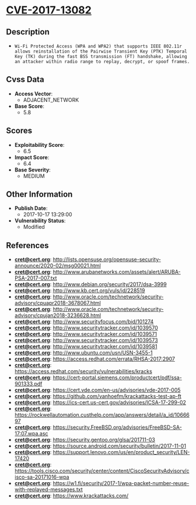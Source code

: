 
# [CVE-2017-13082](http://lists.opensuse.org/opensuse-security-announce/2020-02/msg00021.html)

## Description

- `Wi-Fi Protected Access (WPA and WPA2) that supports IEEE 802.11r allows reinstallation of the Pairwise Transient Key (PTK) Temporal Key (TK) during the fast BSS transmission (FT) handshake, allowing an attacker within radio range to replay, decrypt, or spoof frames.`

## Cvss Data

- **Access Vector**:
  - ADJACENT_NETWORK
- **Base Score**:
  - 5.8

## Scores

- **Exploitability Score**:
  - 6.5
- **Impact Score**:
  - 6.4
- **Base Severity**:
  - MEDIUM

## Other Information

- **Publish Date**:
  - 2017-10-17 13:29:00
- **Vulnerability Status**:
  - Modified

## References

- **cret@cert.org**: http://lists.opensuse.org/opensuse-security-announce/2020-02/msg00021.html
- **cret@cert.org**: http://www.arubanetworks.com/assets/alert/ARUBA-PSA-2017-007.txt
- **cret@cert.org**: http://www.debian.org/security/2017/dsa-3999
- **cret@cert.org**: http://www.kb.cert.org/vuls/id/228519
- **cret@cert.org**: http://www.oracle.com/technetwork/security-advisory/cpuapr2018-3678067.html
- **cret@cert.org**: http://www.oracle.com/technetwork/security-advisory/cpujan2018-3236628.html
- **cret@cert.org**: http://www.securityfocus.com/bid/101274
- **cret@cert.org**: http://www.securitytracker.com/id/1039570
- **cret@cert.org**: http://www.securitytracker.com/id/1039571
- **cret@cert.org**: http://www.securitytracker.com/id/1039573
- **cret@cert.org**: http://www.securitytracker.com/id/1039581
- **cret@cert.org**: http://www.ubuntu.com/usn/USN-3455-1
- **cret@cert.org**: https://access.redhat.com/errata/RHSA-2017:2907
- **cret@cert.org**: https://access.redhat.com/security/vulnerabilities/kracks
- **cret@cert.org**: https://cert-portal.siemens.com/productcert/pdf/ssa-901333.pdf
- **cret@cert.org**: https://cert.vde.com/en-us/advisories/vde-2017-005
- **cret@cert.org**: https://github.com/vanhoefm/krackattacks-test-ap-ft
- **cret@cert.org**: https://ics-cert.us-cert.gov/advisories/ICSA-17-299-02
- **cret@cert.org**: https://rockwellautomation.custhelp.com/app/answers/detail/a_id/1066697
- **cret@cert.org**: https://security.FreeBSD.org/advisories/FreeBSD-SA-17:07.wpa.asc
- **cret@cert.org**: https://security.gentoo.org/glsa/201711-03
- **cret@cert.org**: https://source.android.com/security/bulletin/2017-11-01
- **cret@cert.org**: https://support.lenovo.com/us/en/product_security/LEN-17420
- **cret@cert.org**: https://tools.cisco.com/security/center/content/CiscoSecurityAdvisory/cisco-sa-20171016-wpa
- **cret@cert.org**: https://w1.fi/security/2017-1/wpa-packet-number-reuse-with-replayed-messages.txt
- **cret@cert.org**: https://www.krackattacks.com/
